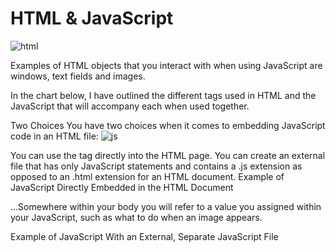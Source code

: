# HTML & JavaScript

![html](https://th.bing.com/th/id/OIP.UGH-vmmPxDNGBx8n_H2esAHaE8?w=252&h=180&c=7&o=5&dpr=1.25&pid=1.7)

Examples of HTML objects that you interact with when using JavaScript are windows, text fields and images.

In the chart below, I have outlined the different tags used in HTML and the JavaScript that will accompany each when used together.

Two Choices
You have two choices when it comes to embedding JavaScript code in an HTML file:
![js](https://th.bing.com/th/id/R.73dade4a97aeba206ce59d07fdc94f04?rik=uzt%2b622xbiydBA&pid=ImgRaw&r=0)

You can use the <Script> and </Script> tag directly into the HTML page.
You can create an external file that has only JavaScript statements and contains a .js extension as opposed to an .html extension for an HTML document.
Example of JavaScript Directly Embedded in the HTML Document
<HTML>
<HEAD>
<SCRIPT LANGUAGE="JavaScript">
// JavaScript code goes here //
}

</SCRIPT>
</HEAD>
<BODY>

...Somewhere within your body you will refer to a value you assigned within your JavaScript, such as what to do when an image appears.

</BODY>
</HTML>

Example of JavaScript With an External, Separate JavaScript File
<HTML>
<HEAD>
<SCRIPT LANGUAGE="JavaScript" SRC="TheSeparateJSfile.js">
</SCRIPT>
</HEAD>
<BODY>